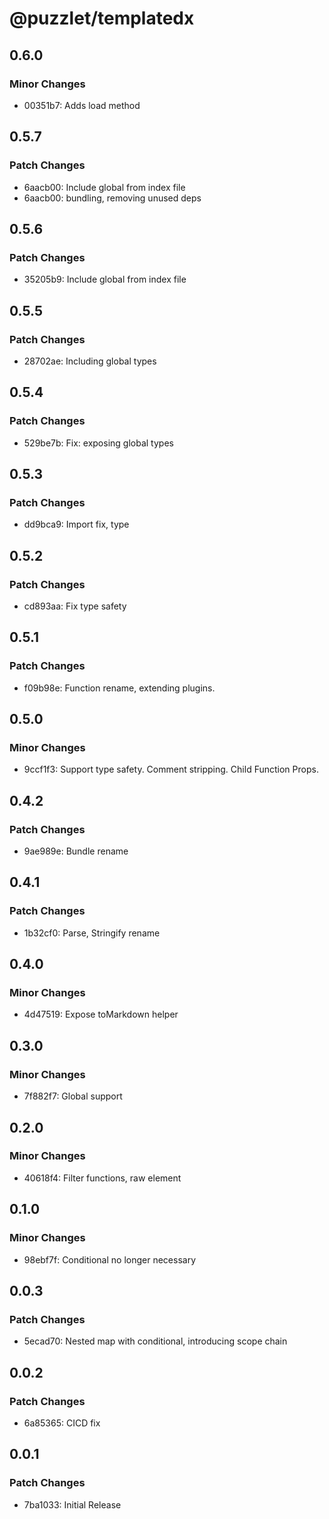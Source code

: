 # @puzzlet/templatedx

## 0.6.0

### Minor Changes

- 00351b7: Adds load method

## 0.5.7

### Patch Changes

- 6aacb00: Include global from index file
- 6aacb00: bundling, removing unused deps

## 0.5.6

### Patch Changes

- 35205b9: Include global from index file

## 0.5.5

### Patch Changes

- 28702ae: Including global types

## 0.5.4

### Patch Changes

- 529be7b: Fix: exposing global types

## 0.5.3

### Patch Changes

- dd9bca9: Import fix, type

## 0.5.2

### Patch Changes

- cd893aa: Fix type safety

## 0.5.1

### Patch Changes

- f09b98e: Function rename, extending plugins.

## 0.5.0

### Minor Changes

- 9ccf1f3: Support type safety. Comment stripping. Child Function Props.

## 0.4.2

### Patch Changes

- 9ae989e: Bundle rename

## 0.4.1

### Patch Changes

- 1b32cf0: Parse, Stringify rename

## 0.4.0

### Minor Changes

- 4d47519: Expose toMarkdown helper

## 0.3.0

### Minor Changes

- 7f882f7: Global support

## 0.2.0

### Minor Changes

- 40618f4: Filter functions, raw element

## 0.1.0

### Minor Changes

- 98ebf7f: Conditional no longer necessary

## 0.0.3

### Patch Changes

- 5ecad70: Nested map with conditional, introducing scope chain

## 0.0.2

### Patch Changes

- 6a85365: CICD fix

## 0.0.1

### Patch Changes

- 7ba1033: Initial Release
